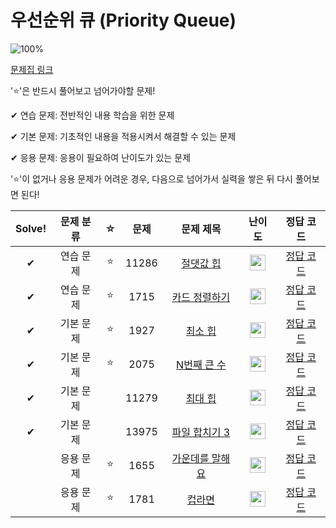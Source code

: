# 우선순위 큐 (Priority Queue)

![100%](https://progress-bar.dev/6/?scale=8&title=progress&width=500&color=babaca&suffix=/8)

[문제집 링크](https://www.acmicpc.net/workbook/view/9502)

'⭐️'은 반드시 풀어보고 넘어가야할 문제!

✔ 연습 문제: 전반적인 내용 학습을 위한 문제

✔ 기본 문제: 기초적인 내용을 적용시켜서 해결할 수 있는 문제

✔ 응용 문제: 응용이 필요하여 난이도가 있는 문제


'⭐️'이 없거나 응용 문제가 어려운 경우, 다음으로 넘어가서 실력을 쌓은 뒤 다시 풀어보면 된다!

| Solve! | 문제 분류 | ☆ | 문제 | 문제 제목 | 난이도 | 정답 코드 |
| :--: | :--: | :--: | :--: | :--: | :--: | :--: |
| ✔ | 연습 문제 | ⭐️ | 11286 | [절댓값 힙](https://www.acmicpc.net/problem/11286) | <img height="25px" width="25px" src="https://static.solved.ac/tier_small/10.svg"/> | [정답 코드](../0x0F_PriorityQueue/11286.cpp) |
| ✔ | 연습 문제 | ⭐️ | 1715 | [카드 정렬하기](https://www.acmicpc.net/problem/1715) | <img height="25px" width="25px" src="https://static.solved.ac/tier_small/12.svg"/> | [정답 코드](../0x0F_PriorityQueue/1715.cpp) |
| ✔ | 기본 문제 | ⭐️ | 1927 | [최소 힙](https://www.acmicpc.net/problem/1927) | <img height="25px" width="25px" src="https://static.solved.ac/tier_small/9.svg"/> | [정답 코드](../0x0F_PriorityQueue/1927.cpp) |
| ✔ | 기본 문제 | ⭐️ | 2075 | [N번째 큰 수](https://www.acmicpc.net/problem/2075) | <img height="25px" width="25px" src="https://static.solved.ac/tier_small/9.svg"/> | [정답 코드](../0x0F_PriorityQueue/2075.cpp) |
| ✔ | 기본 문제 |  | 11279 | [최대 힙](https://www.acmicpc.net/problem/11279) | <img height="25px" width="25px" src="https://static.solved.ac/tier_small/9.svg"/> | [정답 코드](../0x0F_PriorityQueue/11279.cpp) |
| ✔ | 기본 문제 |  | 13975 | [파일 합치기 3](https://www.acmicpc.net/problem/13975) | <img height="25px" width="25px" src="https://static.solved.ac/tier_small/12.svg"/> | [정답 코드](../0x0F_PriorityQueue/13975.cpp) |
|| 응용 문제 | ⭐️ | 1655 | [가운데를 말해요](https://www.acmicpc.net/problem/1655) | <img height="25px" width="25px" src="https://static.solved.ac/tier_small/14.svg"/> | [정답 코드](../0x0F_PriorityQueue/1655.cpp) |
|| 응용 문제 | ⭐️ | 1781 | [컵라면](https://www.acmicpc.net/problem/1781) | <img height="25px" width="25px" src="https://static.solved.ac/tier_small/14.svg"/> | [정답 코드](../0x0F_PriorityQueue/1781.cpp) |
